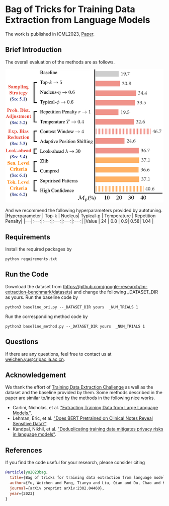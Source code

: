 # Bag of Tricks for Training Data Extraction from Language Models
The work is published in ICML2023, [Paper](https://arxiv.org/abs/2302.04460).

## Brief Introduction
The overall evaluation of the methods are as follows.
<div align="center"><img src="./assets/overall.png" width = "620" alt="overall" /></div>

And we recommend the following hyperparameters provided by autotuning.
|Hyperparameter | Top-k |  Nucleus| Typical-p | Temperature | Repetition Penalty|
|---|:---:|:---:|:---:|:---:|:---:|
|Value | 24 | 0.8 | 0.9| 0.58| 1.04 |
## Requirements

Install the required packages by
```
python requirements.txt
```

## Run the Code
Download the dataset from (https://github.com/google-research/lm-extraction-benchmark/datasets) and change the following _DATASET_DIR as yours.
Run the baseline code by
```
python3 baseline_ori.py --_DATASET_DIR yours  _NUM_TRIALS 1 
```
Run the corresponding method code by
```
python3 baseline_method.py --_DATASET_DIR yours  _NUM_TRIALS 1 
```


## Questions
If there are any questions, feel free to contact us at weichen.yu@cripac.ia.ac.cn.

## Acknowledgement

We thank the effort of [Training Data Extraction Challenge](https://github.com/google-research/lm-extraction-benchmark/) as well as the dataset and the baseline provided by them. Some methods described in the paper are similar to/inspired by the methods in the following nice works. 
* Carlini, Nicholas, et al. ["Extracting Training Data from Large Language Models."](https://www.usenix.org/conference/usenixsecurity21/presentation/carlini-extracting).
* Lehman, Eric, et al. ["Does BERT Pretrained on Clinical Notes Reveal Sensitive Data?"](https://arxiv.org/abs/2104.07762).
* Kandpal, Nikhil, et al. ["Deduplicating training data mitigates privacy risks in language models"](https://arxiv.org/abs/2202.06539).



## References
If you find the code useful for your research, please consider citing
```bib
@article{yu2023bag,
  title={Bag of tricks for training data extraction from language models},
  author={Yu, Weichen and Pang, Tianyu and Liu, Qian and Du, Chao and Kang, Bingyi and Huang, Yan and Lin, Min and Yan, Shuicheng},
  journal={arXiv preprint arXiv:2302.04460},
  year={2023}
}
```